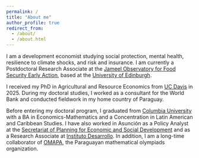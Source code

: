 ```yaml
---
permalink: /
title: "About me"
author_profile: true
redirect_from: 
  - /about/
  - /about.html
---
```


I am a development economist studying social protection, mental health, resilience to climate shocks, and risk and insurance. I am currently a Postdoctoral Research Associate at the [Jameel Observatory for Food Security Early Action](https://jameelobservatory.org/food-security-early-action/), based at the [University of Edinburgh](https://vet.ed.ac.uk/global-agriculture-food-systems). 

I received my PhD in Agricultural and Resource Economics from [UC Davis](https://are.ucdavis.edu/) in 2025. During my doctoral studies, I worked as a consultant for the World Bank and conducted fieldwork in my home country of Paraguay.

Before entering my doctoral program, I graduated from [Columbia University](https://econ.columbia.edu/) with a BA in Economics-Mathematics and a Concentration in Latin American and Caribbean Studies. I have also worked in Asunción as a Policy Analyst at the [Secretariat of Planning for Economic and Social Development](https://www.stp.gov.py/) and as a Research Associate at [Instituto Desarrollo](https://desarrollo.edu.py/en/home/). In addition, I am a long-time collaborator of [OMAPA](https://www.omapa.org/), the Paraguayan mathematical olympiads organization.
